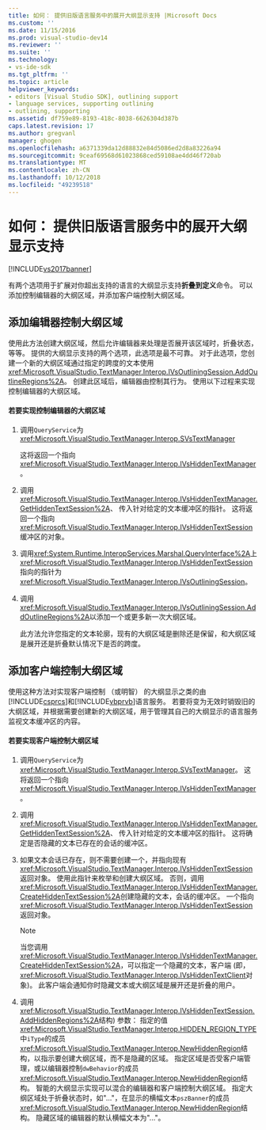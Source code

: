```yaml
---
title: 如何： 提供旧版语言服务中的展开大纲显示支持 |Microsoft Docs
ms.custom: ''
ms.date: 11/15/2016
ms.prod: visual-studio-dev14
ms.reviewer: ''
ms.suite: ''
ms.technology:
- vs-ide-sdk
ms.tgt_pltfrm: ''
ms.topic: article
helpviewer_keywords:
- editors [Visual Studio SDK], outlining support
- language services, supporting outlining
- outlining, supporting
ms.assetid: df759e89-8193-418c-8038-6626304d387b
caps.latest.revision: 17
ms.author: gregvanl
manager: ghogen
ms.openlocfilehash: a6371339da12d88832e84d5086ed2d8a83226a94
ms.sourcegitcommit: 9ceaf69568d61023868ced59108ae4dd46f720ab
ms.translationtype: MT
ms.contentlocale: zh-CN
ms.lasthandoff: 10/12/2018
ms.locfileid: "49239518"
---
```

# <a name="how-to-provide-expanded-outlining-support-in-a-legacy-language-service"></a>如何： 提供旧版语言服务中的展开大纲显示支持
[!INCLUDE[vs2017banner](../../includes/vs2017banner.md)]

有两个选项用于扩展对你超出支持的语言的大纲显示支持**折叠到定义**命令。 可以添加控制编辑器的大纲区域，并添加客户端控制大纲区域。  
  
## <a name="adding-editor-controlled-outline-regions"></a>添加编辑器控制大纲区域  
 使用此方法创建大纲区域，然后允许编辑器来处理是否展开该区域时，折叠状态，等等。 提供的大纲显示支持的两个选项，此选项是最不可靠。 对于此选项，您创建一个新的大纲区域通过指定的跨度的文本使用<xref:Microsoft.VisualStudio.TextManager.Interop.IVsOutliningSession.AddOutlineRegions%2A>。 创建此区域后，编辑器由控制其行为。 使用以下过程来实现控制编辑器的大纲区域。  
  
#### <a name="to-implement-an-editor-controlled-outline-region"></a>若要实现控制编辑器的大纲区域  
  
1.  调用`QueryService`为 <xref:Microsoft.VisualStudio.TextManager.Interop.SVsTextManager>  
  
     这将返回一个指向<xref:Microsoft.VisualStudio.TextManager.Interop.IVsHiddenTextManager>。  
  
2.  调用<xref:Microsoft.VisualStudio.TextManager.Interop.IVsHiddenTextManager.GetHiddenTextSession%2A>、 传入针对给定的文本缓冲区的指针。 这将返回一个指向<xref:Microsoft.VisualStudio.TextManager.Interop.IVsHiddenTextSession>缓冲区的对象。  
  
3.  调用<xref:System.Runtime.InteropServices.Marshal.QueryInterface%2A>上<xref:Microsoft.VisualStudio.TextManager.Interop.IVsHiddenTextSession>指向的指针为<xref:Microsoft.VisualStudio.TextManager.Interop.IVsOutliningSession>。  
  
4.  调用<xref:Microsoft.VisualStudio.TextManager.Interop.IVsOutliningSession.AddOutlineRegions%2A>以添加一个或更多新一次大纲区域。  
  
     此方法允许您指定的文本轮廓，现有的大纲区域是删除还是保留，和大纲区域是展开还是折叠默认情况下是否的跨度。  
  
## <a name="adding-client-controlled-outline-regions"></a>添加客户端控制大纲区域  
 使用这种方法对实现客户端控制 （或明智） 的大纲显示之类的由[!INCLUDE[csprcs](../../includes/csprcs-md.md)]和[!INCLUDE[vbprvb](../../includes/vbprvb-md.md)]语言服务。 若要将变为无效时销毁旧的大纲区域，并根据需要创建新的大纲区域，用于管理其自己的大纲显示的语言服务监视文本缓冲区的内容。  
  
#### <a name="to-implement-a-client-controlled-outline-region"></a>若要实现客户端控制大纲区域  
  
1.  调用`QueryService`为<xref:Microsoft.VisualStudio.TextManager.Interop.SVsTextManager>。 这将返回一个指向<xref:Microsoft.VisualStudio.TextManager.Interop.IVsHiddenTextManager>。  
  
2.  调用<xref:Microsoft.VisualStudio.TextManager.Interop.IVsHiddenTextManager.GetHiddenTextSession%2A>、 传入针对给定的文本缓冲区的指针。 这将确定是否隐藏的文本已存在的会话的缓冲区。  
  
3.  如果文本会话已存在，则不需要创建一个，并指向现有<xref:Microsoft.VisualStudio.TextManager.Interop.IVsHiddenTextSession>返回对象。 使用此指针来枚举和创建大纲区域。 否则，调用<xref:Microsoft.VisualStudio.TextManager.Interop.IVsHiddenTextManager.CreateHiddenTextSession%2A>创建隐藏的文本，会话的缓冲区。 一个指向<xref:Microsoft.VisualStudio.TextManager.Interop.IVsHiddenTextSession>返回对象。  
  
    > [!NOTE]
    >  当您调用<xref:Microsoft.VisualStudio.TextManager.Interop.IVsHiddenTextManager.CreateHiddenTextSession%2A>，可以指定一个隐藏的文本，客户端 (即，<xref:Microsoft.VisualStudio.TextManager.Interop.IVsHiddenTextClient>对象)。 此客户端会通知你时隐藏文本或大纲区域是展开还是折叠的用户。  
  
4.  调用<xref:Microsoft.VisualStudio.TextManager.Interop.IVsHiddenTextSession.AddHiddenRegions%2A>结构) 参数： 指定的值<xref:Microsoft.VisualStudio.TextManager.Interop.HIDDEN_REGION_TYPE>中`iType`的成员<xref:Microsoft.VisualStudio.TextManager.Interop.NewHiddenRegion>结构，以指示要创建大纲区域，而不是隐藏的区域。 指定区域是否受客户端管理，或以编辑器控制`dwBehavior`的成员<xref:Microsoft.VisualStudio.TextManager.Interop.NewHiddenRegion>结构。 智能的大纲显示实现可以混合的编辑器和客户端控制大纲区域。 指定大纲区域处于折叠状态时，如"..."，在显示的横幅文本`pszBanner`的成员<xref:Microsoft.VisualStudio.TextManager.Interop.NewHiddenRegion>结构。 隐藏区域的编辑器的默认横幅文本为"..."。

